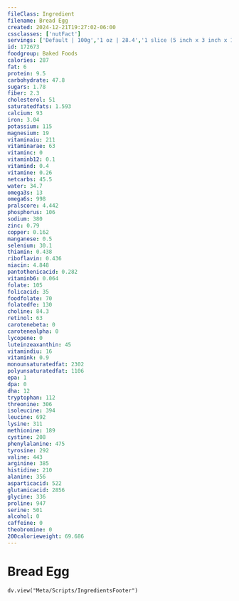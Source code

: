 ```yaml
---
fileClass: Ingredient
filename: Bread Egg
created: 2024-12-21T19:27:02-06:00
cssclasses: ['nutFact']
servings: ['Default | 100g','1 oz | 28.4','1 slice (5 inch x 3 inch x 1/2 inch) | 40']
id: 172673
foodgroup: Baked Foods
calories: 287
fat: 6
protein: 9.5
carbohydrate: 47.8
sugars: 1.78
fiber: 2.3
cholesterol: 51
saturatedfats: 1.593
calcium: 93
iron: 3.04
potassium: 115
magnesium: 19
vitaminaiu: 211
vitaminarae: 63
vitaminc: 0
vitaminb12: 0.1
vitamind: 0.4
vitamine: 0.26
netcarbs: 45.5
water: 34.7
omega3s: 13
omega6s: 998
pralscore: 4.442
phosphorus: 106
sodium: 380
zinc: 0.79
copper: 0.162
manganese: 0.5
selenium: 30.1
thiamin: 0.438
riboflavin: 0.436
niacin: 4.848
pantothenicacid: 0.282
vitaminb6: 0.064
folate: 105
folicacid: 35
foodfolate: 70
folatedfe: 130
choline: 84.3
retinol: 63
carotenebeta: 0
carotenealpha: 0
lycopene: 0
luteinzeaxanthin: 45
vitamindiu: 16
vitamink: 0.9
monounsaturatedfat: 2302
polyunsaturatedfat: 1106
epa: 1
dpa: 0
dha: 12
tryptophan: 112
threonine: 306
isoleucine: 394
leucine: 692
lysine: 311
methionine: 189
cystine: 208
phenylalanine: 475
tyrosine: 292
valine: 443
arginine: 385
histidine: 210
alanine: 356
asparticacid: 522
glutamicacid: 2856
glycine: 336
proline: 947
serine: 501
alcohol: 0
caffeine: 0
theobromine: 0
200calorieweight: 69.686
---
```


# Bread Egg

```dataviewjs
dv.view("Meta/Scripts/IngredientsFooter")
```